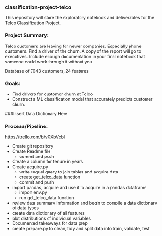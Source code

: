 ### classification-project-telco
This repository will store the exploratory notebook and deliverables for the Telco Classification Project.

### Project Summary:

Telco customers are leaving for newer companies. Especially phone customers. Find a driver of the churn. A copy of the report will go to executives. Include enough documentation in your final notebook that someone could work through it without you.

Database of 7043 customers, 24 features

### Goals:

- Find drivers for customer churn at Telco
- Construct a ML classification model that accurately predicts customer churn.

###Insert Data Dictionary Here



### Process/Pipeline:
https://trello.com/b/vOXbVcbl

- Create git repository
- Create Readme file
    - commit and push
- Create a column for tenure in years
- Create acquire.py
    - write sequel query to join tables and acquire data
    - create get_telco_data function
    - commit and push
- import pandas, acquire and use it to acquire in a pandas dataframe
    - import env.py
    - run get_telco_data function  
- review data summary information and begin to compile a data dictionary of data types
- create data dictionary of all features
- plot distributions of individual variables
- Documented takeaways for data prep
- create prepare.py to clean, tidy and split data into train, validate, test


